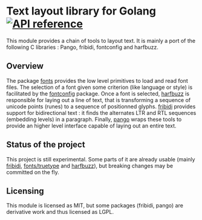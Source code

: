 # Text layout library for Golang [![API reference](https://img.shields.io/badge/godoc-reference-5272B4)](https://pkg.go.dev/github.com/benoitkugler/textlayout)

This module provides a chain of tools to layout text. It is mainly a port of the following C libraries : Pango, fribidi, fontconfig and harfbuzz.

## Overview

The package [fonts](fonts) provides the low level primitives to load and read font files. The selection of a font given some criterion (like language or style) is facilitated by the [fontconfig](fontconfig) package. Once a font is selected, [harfbuzz](harfbuzz) is responsible for laying out a line of text, that is transforming a sequence of unicode points (runes) to a sequence of positionned glyphs. [fribidi](fribidi) provides support for bidirectional text : it finds the alternates LTR and RTL sequences (embedding levels) in a paragraph. Finally, [pango](pango) wraps these tools to provide an higher level interface capable of laying out an entire text.

## Status of the project

This project is still experimental. Some parts of it are already usable (mainly [fribidi](fribidi), [fonts/truetype](fonts/truetype) and [harfbuzz](harfbuzz)), but breaking changes may be committed on the fly.

## Licensing

This module is licensed as MIT, but some packages (fribidi, pango) are derivative work and thus licensed as LGPL.
